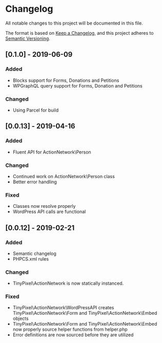 # Changelog

All notable changes to this project will be documented in this file.

The format is based on [Keep a Changelog](https://keepachangelog.com/en/1.0.0/),
and this project adheres to [Semantic Versioning](https://semver.org/spec/v2.0.0.html).

## [0.1.0] - 2019-06-09

### Added

- Blocks support for Forms, Donations and Petitions
- WPGraphQL query support for Forms, Donation and Petitions

### Changed

- Using Parcel for build

## [0.0.13] - 2019-04-16

### Added

- Fluent API for ActionNetwork\Person

### Changed

- Continued work on ActionNetwork\Person class
- Better error handling

### Fixed

- Classes now resolve properly
- WordPress API calls are functional

## [0.0.12] - 2019-02-21

### Added

- Semantic changelog
- PHPCS.xml rules

### Changed

- TinyPixel\ActionNetwork is now statically instanced.

### Fixed

- TinyPixel\ActionNetwork\WordPressAPI creates TinyPixel\ActionNetwork\Form and TinyPixel\ActionNetwork\Embed objects
- TinyPixel\ActionNetwork\Form and TinyPixel\ActionNetwork\Embed now properly source helper functions from helper.php
- Error definitions are now sourced before they are utilized
